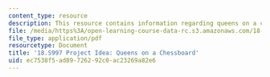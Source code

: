 ```yaml
---
content_type: resource
description: This resource contains information regarding queens on a chessboard.
file: /media/https%3A/open-learning-course-data-rc.s3.amazonaws.com/18-s997-introduction-to-matlab-programming-fall-2011/ec7538f5ad89726292c0ac23269a82e6_MIT18_S997F11_Queens.pdf
file_type: application/pdf
resourcetype: Document
title: '18.S997 Project Idea: Queens on a Chessboard'
uid: ec7538f5-ad89-7262-92c0-ac23269a82e6
---
```

